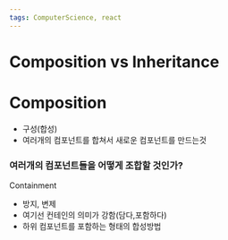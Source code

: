```yaml
---
tags: ComputerScience, react
---
```

# Composition vs Inheritance


# Composition

- 구성(합성) 
- 여러개의 컴포넌트를 합쳐서 새로운 컴포넌트를 만드는것

### 여러개의 컴포넌트들을 어떻게 조합할 것인가?

Containment
- 방지, 변제
- 여기선 컨테인의 의미가 강함(담다,포함하다)
- 하위 컴포넌트를 포함하는 형태의 합성방법
